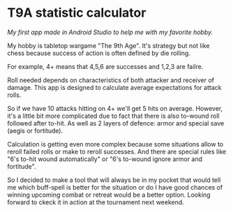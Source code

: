 # T9A statistic calculator

*My first app made in Android Studio to help me with my favorite hobby.*

My hobby is tabletop wargame "The 9th Age". It's strategy but not like chess because success of action is often defined by die rolling.

For example, 4+ means that 4,5,6 are successes and 1,2,3 are failre.

Roll needed depends on characteristics of both attacker and receiver of damage.
This app is designed to calculate average expectations for attack rolls. 

So if we have 10 attacks hitting on 4+ we'll get 5 hits on average.
However, it's a little bit more complicated due to fact that there is also to-wound roll followed after to-hit.
As well as 2 layers of defence: armor and special save (aegis or fortitude).

Calculation is getting even more complex because some situations allow to reroll failed rolls or make to reroll successes.
And there are special rules like "6's to-hit wound automatically" or "6's to-wound ignore armor and fortitude".

So I decided to make a tool that will always be in my pocket that would tell me which buff-spell is better for the situation or 
do I have good chances of winning upcoming combat or retreat would be a better option. Looking forward to ckeck it in action at the tournament next weekend.
